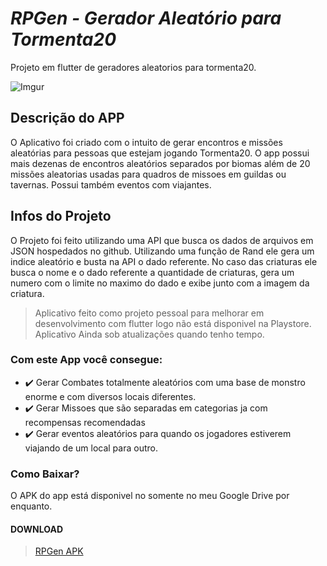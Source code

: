 # *RPGen - Gerador Aleatório para Tormenta20*

Projeto em flutter de geradores aleatorios para tormenta20.

![Imgur](https://imgur.com/tK0YqOC.png)

## Descrição do APP
O Aplicativo foi criado com o intuito de gerar encontros e missões aleatórias para pessoas que estejam jogando Tormenta20.
O app possui mais dezenas de encontros aleatórios separados por biomas além de 20 missões aleatorias usadas para quadros de missoes em guildas ou tavernas. Possui também eventos com viajantes.

## Infos do Projeto
O Projeto foi feito utilizando uma API que busca os dados de arquivos em JSON hospedados no github. Utilizando uma função de Rand ele gera um indice aleatório e busta na API o dado referente. No caso das criaturas ele busca o nome e o dado referente a quantidade de criaturas, gera um numero com o limite no maximo do dado e exibe junto com a imagem da criatura.

>Aplicativo feito como projeto pessoal para melhorar em desenvolvimento com flutter logo não está disponivel na Playstore.
>Aplicativo Ainda sob atualizações quando tenho tempo.

### Com este App você consegue:
* 	:heavy_check_mark: Gerar Combates totalmente aleatórios com uma base de monstro enorme e com diversos locais diferentes.
* 	:heavy_check_mark: Gerar Missoes que são separadas em categorias ja com recompensas recomendadas
* 	:heavy_check_mark: Gerar eventos aleatórios para quando os jogadores estiverem viajando de um local para outro.

### Como Baixar?
O APK do app está disponivel no somente no meu Google Drive por enquanto.

#### DOWNLOAD
> [RPGen APK](https://drive.google.com/drive/folders/1LUgUoMc1BSl81_qf22sskK-Jr-QqCQqI?usp=sharing)
